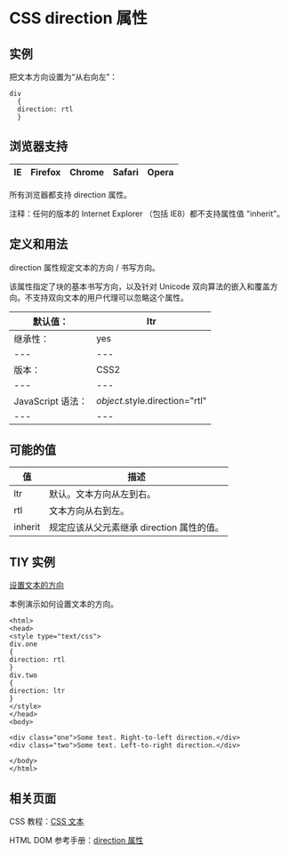 # CSS direction 属性



## 实例

把文本方向设置为“从右向左”：

```
div
  {
  direction: rtl
  }

```

## 浏览器支持

| IE | Firefox | Chrome | Safari | Opera |
| --- | --- | --- | --- | --- |

所有浏览器都支持 direction 属性。

注释：任何的版本的 Internet Explorer （包括 IE8）都不支持属性值 "inherit"。

## 定义和用法

direction 属性规定文本的方向 / 书写方向。

该属性指定了块的基本书写方向，以及针对 Unicode 双向算法的嵌入和覆盖方向。不支持双向文本的用户代理可以忽略这个属性。

| 默认值： | ltr |
| --- | --- |
| 继承性： | yes |
| --- | --- |
| 版本： | CSS2 |
| --- | --- |
| JavaScript 语法： | _object_.style.direction="rtl" |
| --- | --- |

## 可能的值

| 值 | 描述 |
| --- | --- |
| ltr | 默认。文本方向从左到右。 |
| rtl | 文本方向从右到左。 |
| inherit | 规定应该从父元素继承 direction 属性的值。 |

## TIY 实例

[设置文本的方向](/tiy/t.asp?f=csse_text_direction)

本例演示如何设置文本的方向。

```
<html>
<head>
<style type="text/css">
div.one
{
direction: rtl
}
div.two
{
direction: ltr
}
</style>
</head>
<body>

<div class="one">Some text. Right-to-left direction.</div>
<div class="two">Some text. Left-to-right direction.</div>

</body>
</html>

```

## 相关页面

CSS 教程：[CSS 文本](/css/css_text.asp "CSS 文本")

HTML DOM 参考手册：[direction 属性](/jsref/prop_style_direction.asp "HTML DOM direction 属性")



